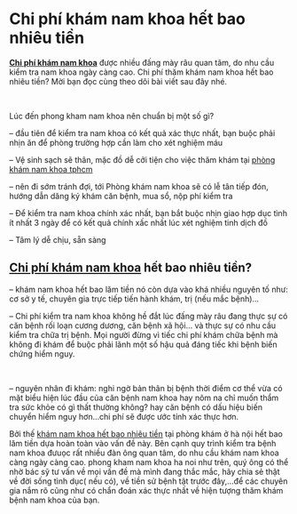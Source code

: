 <h1>Chi phí khám nam khoa hết bao nhiêu tiền</h1>

<p><a href="http://phongkhamdaidong.vn/chi-phi-kham-chua-benh-nam-khoa-het-bao-nhieu-tien-53.html"><strong>Chi phí khám nam khoa</strong></a> được nhiều đấng mày râu quan tâm, do nhu cầu kiểm tra nam khoa ngày càng cao. Chi phí thăm khám nam khoa hết bao nhiêu tiền? Mời bạn đọc cùng theo dõi bài viết sau đây nhé.</p>

<p>&nbsp;</p>

<p>Lúc đến phong kham nam khoa nên chuẩn bị một số gì?</p>

<p>&ndash; đầu tiên để kiểm tra nam khoa có kết quả xác thực nhất, bạn buộc phải nhịn ăn để phòng trường hợp cần làm cho xét nghiệm máu</p>

<p>&ndash; Vệ sinh sạch sẽ thân, mặc đồ dễ cởi tiện cho việc thăm khám tại <a href="http://phongkhamdaidong.vn/dia-chi-phong-kham-nam-khoa-tot-nhat-o-tphcm-5.html">phòng khám nam khoa tphcm</a></p>

<p>&ndash; nên đi sớm tránh đợi, tới Phòng khám nam khoa sẽ có lễ tân tiếp đón, hướng dẫn dăng ký khám căn bệnh, mua sổ, nộp phí kiểm tra</p>

<p>&ndash; Để kiểm tra nam khoa chính xác nhất, bạn bắt buộc nhịn giao hợp dục tình ít nhất 3 ngày để có kết quả chính xấc nhất lúc xét nghiệm tinh dịch đồ</p>

<p>&ndash; Tâm lý dễ chịu, sẵn sàng</p>

<h2><a href="https://www.linkedin.com/pulse/chi-phi-kham-nam-khoa-het-bao-nhieu-tien-o-dau-tot-pham-huan">Chi phí khám nam khoa</a> hết bao nhiêu tiền?</h2>

<p>&ndash; khám nam khoa hết bao lăm tiền nó còn dựa vào khá nhiều nguyên tố như: cơ sở y tế, chuyên gia trực tiếp tiến hành khám, trị (nếu mắc bệnh)&hellip;</p>

<p>&ndash; Chi phí kiểm tra nam khoa không hề đắt lúc đấng mày râu đang thực sự có căn bệnh rối loạn cương dương, căn bệnh xã hội&hellip; và thực sự có nhu cầu kiểm tra chữa trị bệnh. Mọi người đừng vì tiếc chi phí khám chữa bệnh mà không đi khám để buộc phải lãnh một số hậu quả đáng tiếc khi bệnh biến chứng hiểm nguy.</p>

<p>&nbsp;</p>

<p>&ndash; nguyên nhân đi khám: nghi ngờ bản thân bị bệnh thời điểm cơ thể vừa có mặt biểu hiện lúc đầu của căn bệnh nam khoa hay nôm na chỉ muốn thẩm tra sức khỏe có gì thất thường không? hay căn bệnh có dấu hiệu biến chuyển hiểm nguy hơn&hellip;chi phí sẽ được ước tính xác thực hơn.</p>

<p>Bởi thế <a href="http://phongkhamdaidong.vn/chi-phi-kham-chua-benh-nam-khoa-het-bao-nhieu-tien-53.html">khám nam khoa hết bao nhiêu tiền</a>&nbsp;tại phòng khám ở hà nội hết bao lăm tiền dựa hoàn toàn vào vấn đề này. Bên cạnh quy trình kiểm tra bệnh nam khoa đưuọc rất nhiều đàn ông quan tâm, do nhu cầu khám nam khoa càng ngày càng cao. phong kham nam khoa ha noi như trên, quý ông có thể nhờ bác sỹ tư vấn về mọi vấn đề mà mình đang thắc mắc, hãy chia sẻ thật về đời sống tình dục( nếu có), về tiền sử bệnh tật trước đây,&hellip;để các chuyên gia nắm rõ cũng như có chẩn đoán xác thực nhất về hiện tượng thăm khám bệnh nam khoa của bạn.</p>

<p>&nbsp;</p>
